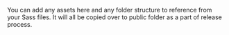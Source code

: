 You can add any assets here and any folder structure to reference from your Sass files. It will all be copied over to public folder as a part of release process.
